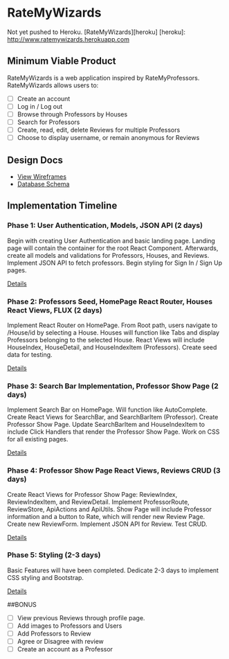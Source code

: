 # RateMyWizards

Not yet pushed to Heroku.
[RateMyWizards][heroku]
[heroku]: http://www.ratemywizards.herokuapp.com

## Minimum Viable Product

RateMyWizards is a web application inspired by RateMyProfessors.
RateMyWizards allows users to:

<!-- This is a Markdown checklist. Use it to keep track of your progress! -->

- [ ] Create an account
- [ ] Log in / Log out
- [ ] Browse through Professors by Houses
- [ ] Search for Professors
- [ ] Create, read, edit, delete Reviews for multiple Professors
- [ ] Choose to display username, or remain anonymous for Reviews

## Design Docs
* [View Wireframes][view]
* [Database Schema][schema]

[view]: ./docs/views.md
[schema]: ./docs/schema.md

## Implementation Timeline

### Phase 1: User Authentication, Models, JSON API (2 days)

Begin with creating User Authentication and basic landing page. Landing page will contain the container for the root React Component. Afterwards, create all models and validations for Professors, Houses, and Reviews. Implement JSON API to fetch professors. Begin styling for Sign In / Sign Up pages.

[Details][phase-one]

### Phase 2: Professors Seed, HomePage React Router, Houses React Views, FLUX (2 days)

Implement React Router on HomePage. From Root path, users navigate to /House/id by selecting a House. Houses will function like Tabs and display Professors belonging to the selected House. React Views will include HouseIndex, HouseDetail, and HouseIndexItem (Professors). Create seed data for testing.

[Details][phase-two]

### Phase 3: Search Bar Implementation, Professor Show Page (2 days)

Implement Search Bar on HomePage. Will function like AutoComplete. Create React Views for SearchBar, and SearchBarItem (Professor). Create Professor Show Page. Update SearchBarItem and HouseIndexItem to include Click Handlers that render the Professor Show Page. Work on CSS for all existing pages.

[Details][phase-three]

### Phase 4: Professor Show Page React Views, Reviews CRUD (3 days)

Create React Views for Professor Show Page: ReviewIndex, ReviewIndexItem, and ReviewDetail. Implement ProfessorRoute, ReviewStore, ApiActions and ApiUtils. Show Page will include Professor information and a button to Rate, which will render new Review Page. Create new ReviewForm. Implement JSON API for Review. Test CRUD.

[Details][phase-four]

### Phase 5: Styling (2-3 days)

Basic Features will have been completed. Dedicate 2-3 days to implement CSS styling and Bootstrap.

[Details][phase-five]

##BONUS

- [ ] View previous Reviews through profile page.
- [ ] Add images to Professors and Users
- [ ] Add Professors to Review
- [ ] Agree or Disagree with review
- [ ] Create an account as a Professor

[phase-one]: ./docs/phases/phase1.md
[phase-two]: ./docs/phases/phase2.md
[phase-three]: ./docs/phases/phase3.md
[phase-four]: ./docs/phases/phase4.md
[phase-five]: ./docs/phases/phase5.md
